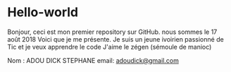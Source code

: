 # Hello-world
Bonjour, ceci est mon premier repository sur GitHub. nous sommes le 17 août 2018
Voici que je me présente.
Je suis un jeune ivoirien passionné de Tic et je veux apprendre le code
J'aime le zégen (sémoule de manioc)

Nom : ADOU DICK STEPHANE
email: adoudick@gmail.com

